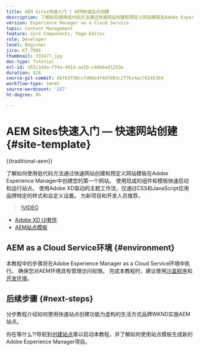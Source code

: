 ```yaml
---
title: AEM Sites快速入门 | AEM快速站点创建
description: 了解如何使用低代码方法通过快速网站创建和预定义网站模板在Adobe Experience Manager中创建您的第一个网站。 使用现成的组件和模板快速启动和运行站点。 使用Adobe XD驱动的主题工作流，仅通过CSS和JavaScript应用品牌特定的样式和自定义设置。 建议新项目和开发人员使用。
version: Experience Manager as a Cloud Service
topic: Content Management
feature: Core Components, Page Editor
role: Developer
level: Beginner
jira: KT-7985
thumbnail: 333477.jpg
doc-type: Tutorial
exl-id: a55c1dda-f74a-4914-aa1b-c4de8ad1253e
duration: 426
source-git-commit: dbf63f30ccfd06e4f4d7883c2f7bc4ac78245364
workflow-type: tm+mt
source-wordcount: '257'
ht-degree: 0%

---
```


# AEM Sites快速入门 — 快速网站创建 {#site-template}

{{traditional-aem}}

了解如何使用低代码方法通过快速网站创建和预定义网站模板在Adobe Experience Manager中创建您的第一个网站。 使用现成的组件和模板快速启动和运行站点。 使用Adobe XD驱动的主题工作流，仅通过CSS和JavaScript应用品牌特定的样式和自定义设置。 为新项目和开发人员推荐。

>[!VIDEO](https://video.tv.adobe.com/v/333477?quality=12&learn=on)

* [Adobe XD UI套件](https://github.com/adobe/aem-site-template-basic/blob/main/files/wireframe.xd)
* [AEM站点模板](https://github.com/adobe/aem-site-template-basic)

## AEM as a Cloud Service环境 {#environment}

本教程中的步骤将在Adobe Experience Manager as a Cloud Service环境中执行。 确保您对AEM环境具有管理访问权限。 完成本教程时，建议使用[沙盒程序](https://experienceleague.adobe.com/docs/experience-manager-cloud-service/onboarding/getting-access/sandbox-programs/introduction-sandbox-programs.html?lang=zh-Hans)和[开发环境](https://experienceleague.adobe.com/docs/experience-manager-cloud-service/implementing/using-cloud-manager/manage-environments.html?lang=zh-Hans)。

## 后续步骤 {#next-steps}

分步教程介绍如何使用快速站点创建功能为虚构的生活方式品牌WKND实施AEM站点。

你在等什么?!导航到[创建站点](create-site.md)章以启动本教程，并了解如何使用站点模板生成新的Adobe Experience Manager项目。
